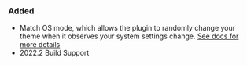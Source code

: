 ### Added

- Match OS mode, which allows the plugin to randomly change your theme when it observes your system settings change. [See docs for more details](https://github.com/Unthrottled/theme-randomizer/README.md#settings)
- 2022.2 Build Support
